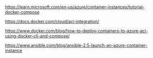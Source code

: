 https://learn.microsoft.com/en-us/azure/container-instances/tutorial-docker-compose

https://docs.docker.com/cloud/aci-integration/

https://www.docker.com/blog/how-to-deploy-containers-to-azure-aci-using-docker-cli-and-compose/

https://www.ansible.com/blog/ansible-2.5-launch-an-azure-container-instance